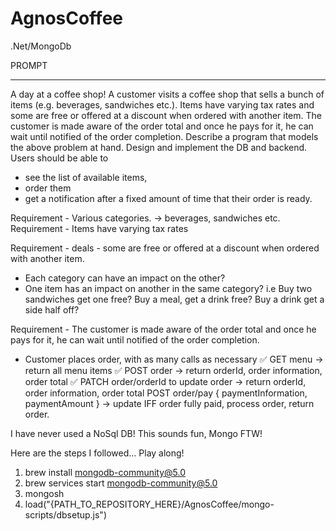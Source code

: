 # AgnosCoffee

.Net/MongoDb

PROMPT

---

A day at a coffee shop!
A customer visits a coffee shop that sells a bunch of items (e.g. beverages, sandwiches etc.).
Items have varying tax rates and some are free or offered at a discount when ordered with another item.
The customer is made aware of the order total and once he pays for it, he can wait until notified of the order completion.
Describe a program that models the above problem at hand.
Design and implement the DB and backend.
Users should be able to

- see the list of available items,
- order them
- get a notification after a fixed amount of time that their order is ready.

Requirement - Various categories. -> beverages, sandwiches etc.
Requirement - Items have varying tax rates

Requirement - deals - some are free or offered at a discount when ordered with another item.

- Each category can have an impact on the other?
- One item has an impact on another in the same category?
  i.e
  Buy two sandwiches get one free?
  Buy a meal, get a drink free?
  Buy a drink get a side half off?

Requirement - The customer is made aware of the order total and once he pays for it, he can wait until notified of the order completion.

- Customer places order, with as many calls as necessary
  ✅ GET menu -> return all menu items
  ✅ POST order -> return orderId, order information, order total
  ✅ PATCH order/orderId to update order -> return orderId, order information, order total
  POST order/pay
  {
  paymentInformation,
  paymentAmount
  } -> update
  IFF order fully paid, process order, return order.

I have never used a NoSql DB! This sounds fun, Mongo FTW!

Here are the steps I followed... Play along!

1. brew install mongodb-community@5.0
1. brew services start mongodb-community@5.0
1. mongosh
1. load("{PATH_TO_REPOSITORY_HERE}/AgnosCoffee/mongo-scripts/dbsetup.js")

